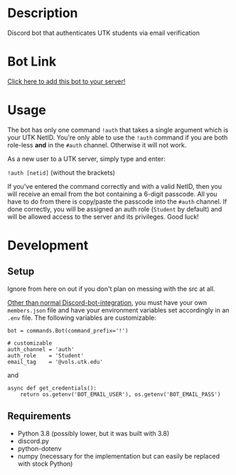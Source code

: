 # Description
Discord bot that authenticates UTK students via email verification

# Bot Link
[Click here to add this bot to your server!](https://discord.com/api/oauth2/authorize?client_id=936087804033781801&permissions=8&scope=bot)

# Usage
The bot has only one command `!auth` that takes a single argument which is your UTK NetID. You're only able to use the `!auth` command if you are both role-less **and** in the `#auth` channel. Otherwise it will not work. 

As a new user to a UTK server, simply type and enter:

`!auth [netid]` (without the brackets)

If you've entered the command correctly and with a valid NetID, then you will receive an email from the bot containing a 6-digit passcode. All you have to do from there is copy/paste the passcode into the `#auth` channel. If done correctly, you will be assigned an auth role (`Student` by default) and will be allowed access to the server and its privileges. Good luck!

# Development
## Setup
Ignore from here on out if you don't plan on messing with the src at all.

[Other than normal Discord-bot-integration](https://discord.com/api/oauth2/authorize?client_id=936087804033781801&permissions=8&scope=bot), you must have your own `members.json` file and have your environment variables set accordingly in an `.env` file.
The following variables are customizable:
```python3
bot = commands.Bot(command_prefix='!')

# customizable
auth_channel = 'auth'
auth_role    = 'Student'
email_tag    = '@vols.utk.edu'
```
and
```python3
async def get_credentials():
    return os.getenv('BOT_EMAIL_USER'), os.getenv('BOT_EMAIL_PASS')
```

## Requirements
- Python 3.8 (possibly lower, but it was built with 3.8)
- discord.py
- python-dotenv
- numpy (necessary for the implementation but can easily be replaced with stock Python)

